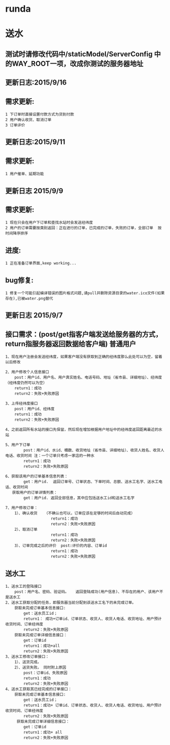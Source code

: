 # runda
送水
====
测试时请修改代码中/staticModel/ServerConfig 中的WAY_ROOT一项，改成你测试的服务器地址
-------
更新日志:2015/9/16
-------
需求更新:
-------
	1 下订单时直接设置付款方式为货到付款
	2 用户确认收货、取消订单
	3 订单评价

更新日志:2015/9/11
-------
需求更新:
-------
	1 用户催单、延期功能





更新日志 2015/9/9
-------
需求更新:
-------
	1 现在只会在用户下订单和查找水站时会发送经纬度
	2 用户的订单需要按类别返回：正在进行的订单，已完成的订单，失败的订单，全部订单  按时间降序排序

进度:
-------
	1 正在准备订单界面,keep working...

bug修复:
-------
	1 修复一个可能引起编译错误的图片格式问题,请pull并删除资源目录的water.ico文件(如果存在),已被water.png替代

更新日志 2015/9/7
-------
接口需求：(post/get指客户端发送给服务器的方式，return指服务器返回数据给客户端)
普通用户
-------
	1、现在用户注册会发送经纬度，如果客户端没有获取到正确的经纬度那么此处可以为空，留着以后修改

	2、用户修改个人信息接口
	    post：用户id、用户名、用户真实姓名、电话号码、地址（省市县、详细地址）、经纬度（经纬度仍然可以为空）
	    return1：成功
	    return2：失败+失败原因

	3、上传经纬度接口
	    post：用户id、经纬度
	    return1：成功
        return2：失败+失败原因

	4、之前返回所有水站的接口先保留，然后现在增加根据用户地址中的经纬度返回距离最近的水站

	5、用户下订单
			post：用户id、水id、桶数、收货地址（省市县、详细地址）、收货人姓名、收货人电话、收货时间 注：一个订单只考虑一家店的一种水
	   		return1：成功
	   		return2：失败+失败原因

	6、获取该用户的订单基本信息列表：
	        get：用户id.  返回订单号、订单状态、下单时间、总额、送水工名字、送水工电话、收货时间
	   获取用户的订单详情列表：
	        get：用户id. 返回全部信息，其中应包括送水工id和送水工名字

	7、用户修改订单：
		1）、确认收货   （不确认也可以，订单应该在足够的时间后自动完成）
	                    return1：成功
	                    return2：失败+失败原因
		2）、取消订单
			            return1：成功
                        return2：失败+失败原因
		3）、订单完成之后的评价  post:评价的内容、订单id
			            return1：成功
                        return2：失败+失败原因


送水工
-------
	1、送水工的登陆接口
	    post：用户名、密码、验证码。   返回登陆成功(用户信息)、不存在的用户、该用户不是送水工
	2、送水工获取分配的任务，即服务器当前分配到该送水工名下的未完成订单。
	    获取未完成订单基本信息接口:
	        get：送水员工id；
	        return1： 成功+订单id、订单状态、收货人、收货人电话、收货地址、用户预计收货时间、订单经纬度
	        return2：失败+失败原因
		获取未完成订单详细信息接口：
		    get：订单id
		    return1：成功+all
		    return2：失败+失败原因
	3、送水工修改订单接口：
	    1）、送货完成。
		2）、送货失败。 同时附上原因
		    post：订单id、失败原因
		    return1：成功
            return2：失败+失败原因
	4、送水工获取其已经完成的订单接口：
	    获取未完成订单基本信息接口:
	        get：送水员工id；
	        return1：成功+ 订单id、订单状态、收货人、收货人电话、收货地址、用户预计收货时间、订单经纬度
	        return2：失败+失败原因
		 获取未完成订单详细信息接口：
		    get：订单id
		    return1：成功+ all
            return2：失败+失败原因


